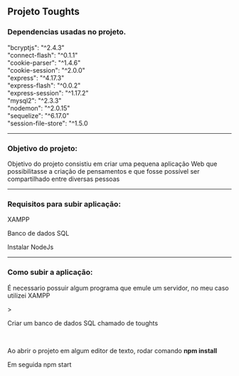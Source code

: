 ## Projeto Toughts 


### Dependencias usadas no projeto.

"bcryptjs": "^2.4.3" <br>
"connect-flash": "^0.1.1" <br>
"cookie-parser": "^1.4.6" <br>
"cookie-session": "^2.0.0" <br>
"express": "^4.17.3" <br>
"express-flash": "^0.0.2" <br>
"express-session": "^1.17.2" <br>
"mysql2": "^2.3.3" <br>
"nodemon": "^2.0.15" <br> 
"sequelize": "^6.17.0" <br>
"session-file-store": "^1.5.0 <br> 

<hr>

### Objetivo do projeto: 

<p> Objetivo do projeto consistiu em criar uma pequena aplicação Web que possibilitasse a criação de pensamentos e que fosse possível ser compartilhado entre diversas pessoas</p>

<hr>

### Requisitos para subir aplicação:  
<p>XAMPP<p>
 
<p>Banco de dados SQL<p>

<p>Instalar NodeJs</p>
 <hr>
 

### Como subir a aplicação: 

<p> É necessario possuir algum programa que emule um servidor, no meu caso utilizei XAMPP<p>> 
<p>Criar um banco de dados SQL chamado de toughts<p> <br> 
<p>Ao abrir o projeto em algum editor de texto, rodar comando <strong>npm install</strong></p>
<p>Em seguida</strong> npm start </strong>
<p> 
  

